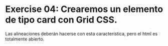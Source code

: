 # Exercise 04: Crearemos un elemento de tipo card con Grid CSS.

Las alineaciones deberán hacerse con esta característica, pero el html es totalmente abierto.
